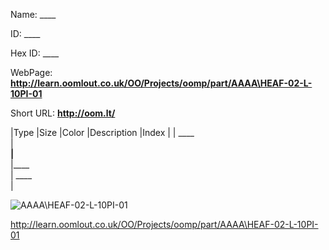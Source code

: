 

 
Name: ____

ID: ____

Hex ID: ____

WebPage: __http://learn.oomlout.co.uk/OO/Projects/oomp/part/AAAA\HEAF-02-L-10PI-01__

Short URL: __http://oom.lt/__


|Type   |Size   |Color   |Description   |Index   |
| ____ <br>  | ____<br>   |____<br>    |____<br>    | ____<br>  |


![AAAA\HEAF-02-L-10PI-01](http://oomlout.com/oomp-gen/parts/AAAA\HEAF-02-L-10PI-01/AAAA\HEAF-02-L-10PI-01_420.jpg)


 http://learn.oomlout.co.uk/OO/Projects/oomp/part/AAAA\HEAF-02-L-10PI-01

